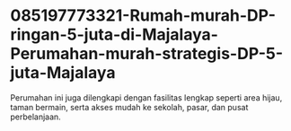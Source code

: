 # 085197773321-Rumah-murah-DP-ringan-5-juta-di-Majalaya-Perumahan-murah-strategis-DP-5-juta-Majalaya
Perumahan ini juga dilengkapi dengan fasilitas lengkap seperti area hijau, taman bermain, serta akses mudah ke sekolah, pasar, dan pusat perbelanjaan. 
